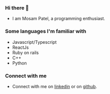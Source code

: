 ### Hi there 👋
* I am Mosam Patel, a programming enthusiast.

### Some languages I'm familiar with
* Javascript/Typescript
* ReactJs
* Ruby on rails
* C++
* Python

### Connect with me

- Connect with me on [linkedin](https://www.linkedin.com/in/mosam219/) or on [github](https://github.com/Mosam219).
